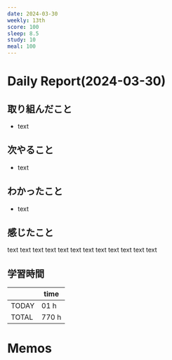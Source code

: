 ```yaml
---
date: 2024-03-30
weekly: 13th
score: 100
sleep: 8.5
study: 10
meal: 100
---
```

# Daily Report(2024-03-30)
## 取り組んだこと
- text
## 次やること
- text
## わかったこと
- text
## 感じたこと
text text text text text text text text text text text text
## 学習時間
|       | time  |
| ----- | ----- |
| TODAY | 01 h  |
| TOTAL | 770 h |
# Memos
